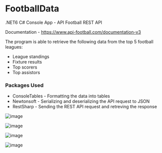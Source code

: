 # FootballData
.NET6 C# Console App - API Football REST API

Documentation - https://www.api-football.com/documentation-v3

The program is able to retrieve the following data from the top 5 football leagues:
- League standings
- Fixture results
- Top scorers 
- Top assistors


### Packages Used
- ConsoleTables - Formatting the data into tables
- Newtonsoft - Serializing and deserializing the API request to JSON
- RestSharp - Sending the REST API request and retreving the response

![image](https://user-images.githubusercontent.com/71137409/157650044-a2cf540b-ca41-45dc-8931-0bc97159b096.png)

![image](https://user-images.githubusercontent.com/71137409/157650234-79dd91f1-f5a7-4106-b85b-805b9d2c7f73.png)

![image](https://user-images.githubusercontent.com/71137409/157650431-6fe6b73b-68fc-4941-a48e-074ac9a8008b.png)

![image](https://user-images.githubusercontent.com/71137409/157650531-242e07fd-7015-4490-a593-e5a4a9db0060.png)
